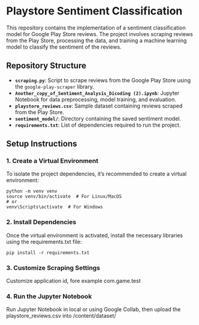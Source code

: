 # Playstore Sentiment Classification

This repository contains the implementation of a sentiment classification model for Google Play Store reviews. The project involves scraping reviews from the Play Store, processing the data, and training a machine learning model to classify the sentiment of the reviews.

## Repository Structure

- **`scraping.py`**: Script to scrape reviews from the Google Play Store using the `google-play-scraper` library.
- **`Another_copy_of_Sentiment_Analysis_Dicoding (2).ipynb`**: Jupyter Notebook for data preprocessing, model training, and evaluation.
- **`playstore_reviews.csv`**: Sample dataset containing reviews scraped from the Play Store.
- **`sentiment_model/`**: Directory containing the saved sentiment model.
- **`requirements.txt`**: List of dependencies required to run the project.

## Setup Instructions

### 1. Create a Virtual Environment

To isolate the project dependencies, it’s recommended to create a virtual environment:

```terminal
python -m venv venv
source venv/bin/activate  # For Linux/MacOS
# or
venv\Scripts\activate  # For Windows
```

### 2. Install Dependencies

Once the virtual environment is activated, install the necessary libraries using the requirements.txt file:

```terminal
pip install -r requirements.txt
```

### 3. Customize Scraping Settings

Customize application id, fore example com.game.test

### 4. Run the Jupyter Notebook

Run Jupyter Notebook in local or using Google Collab, then upload the playstore_reviews.csv into /content/dataset/

